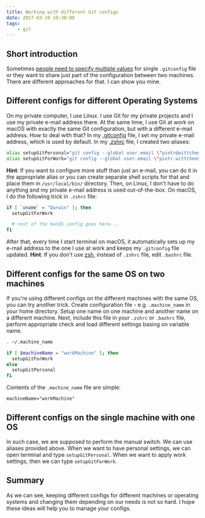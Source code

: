 ```yaml
---
title: Working with different Git configs
date: 2017-03-10 19:30:00
tags:
	- git
---
```


Short introduction
------------------

Sometimes [people need to specify multiple values](http://stackoverflow.com/questions/4220416/can-i-specify-multiple-users-for-myself-in-gitconfig) for single `.gitconfig` file or they want to share just part of the configuration between two machines. There are different approaches for that. I can show you mine.

Different configs for different Operating Systems
-------------------------------------------------

On my private computer, I use Linux. I use Git for my private projects and I use my private e-mail address there. At the same time, I use Git at work on macOS with exactly the same Git configuration, but with a different e-mail address. How to deal with that? In my [.gitconfig](https://github.com/pwittchen/dotfiles/blob/master/.gitconfig) file, I set my private e-mail address, which is used by default. In my [.zshrc](https://github.com/pwittchen/dotfiles/blob/master/.zshrc) file, I created two aliases:

```bash
alias setupGitPersonal="git config --global user.email \"piotr@wittchen.biz.pl\""
alias setupGitForWork="git config --global user.email \"piotr.wittchen@sap.com\""
```

**Hint**: If you want to configure more stuff than just an e-mail, you can do it in the appropriate alias or you can create separate shell scripts for that and place them in `/usr/local/bin/` directory. Then, on Linux, I don't have to do anything and my private e-mail address is used out-of-the-box. On macOS, I do the following trick in `.zshrc` file:

```bash
if [ `uname` = "Darwin" ]; then
  setupGitForWork

  # rest of the macOS config goes here...
fi
```

After that, every time I start terminal on macOS, it automatically sets up my e-mail address to the one I use at work and keeps my `.gitconfig` file updated. **Hint**: If you don't use [zsh](https://en.wikipedia.org/wiki/Z_shell), instead of `.zshrc` file, edit `.bashrc` file.

Different configs for the same OS on two machines
-------------------------------------------------

If you're using different configs on the different machines with the same OS, you can try another trick. Create configuration file - e.g. `.machine_name` in your home directory. Setup one name on one machine and another name on a different machine. Next, include this file in your `.zshrc` or `.bashrc` file, perform appropriate check and load different settings basing on variable name.

```bash
. ~/.machine_name

if [ $machineName = "workMachine" ]; then
  setupGitForWork
else
  setupGitPersonal
fi
```

Contents of the `.machine_name` file are simple:

```
machineName="workMachine"
```

Different configs on the single machine with one OS
---------------------------------------------------

In such case, we are supposed to perform the manual switch. We can use aliases provided above. When we want to have personal settings, we can open terminal and type `setupGitPersonal`. When we want to apply work settings, then we can type `setupGitForWork`.

Summary
-------

As we can see, keeping different configs for different machines or operating systems and changing them depending on our needs is not so hard. I hope these ideas will help you to manage your configs.
